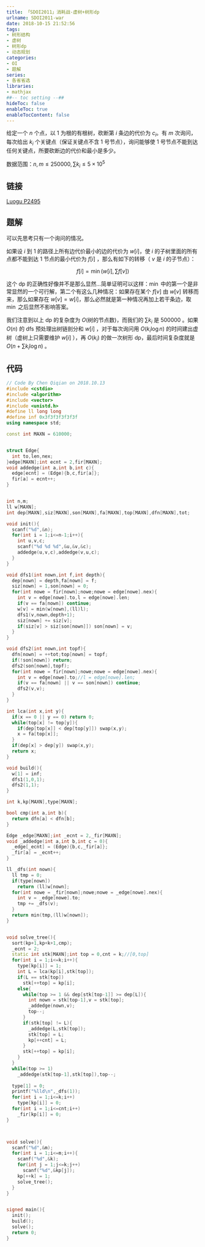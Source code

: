 ```yaml
---
title: 「SDOI2011」消耗战-虚树+树形dp
urlname: SDOI2011-war
date: 2018-10-15 21:52:56
tags:
- 树形结构
- 虚树
- 树形dp
- 动态规划
categories: 
- OI
- 题解
series:
- 各省省选
libraries:
- mathjax 
##-- toc setting --##
hideToc: false
enableToc: true
enableTocContent: false
---
```


给定一个 $n$ 个点，以 $1$ 为根的有根树，砍断第 $i$ 条边的代价为 $c_i$。有 $m$ 次询问，每次给出 $k_i$ 个关键点（保证关键点不含 $1$ 号节点），询问能够使 $1$ 号节点不能到达任何关键点，所要砍断边的代价和最小是多少。

数据范围：$n,m \leq 250000,\sum {k_i} \leq 5 \times 10^5$

<!--more-->

## 链接

[Luogu P2495](https://www.luogu.org/problemnew/show/P2495)

## 题解

可以先思考只有一个询问的情况。

如果设 $i$ 到 $1$ 的路径上所有边代价最小的边的代价为 $w[i]$，使 $i$ 的子树里面的所有点都不能到达 $1$ 节点的最小代价为 $f[i]$ ，那么有如下的转移（ $v$ 是 $i$ 的子节点）：

$$
f[i] = \min(w[i],\sum {f[v]})
$$

这个 $\text{dp}$ 的正确性好像并不是那么显然...简单证明可以这样：$\min$ 中的第一个是非常显然的一个可行解，第二个有这么几种情况：如果存在某个 $f[v]$ 由 $w[v]$ 转移而来，那么如果存在 $w[v] = w[i]$，那么必然就是第一种情况再加上若干条边，取 $\min$ 之后显然不影响答案。

我们注意到以上 $\text{dp}$ 的复杂度为 $O(\text{树的节点数})$，而我们的 $\sum{k_i}$ 是 $500000$ 。如果 $O(n)$ 的 $\text{dfs}$ 预处理出树链剖分和 $w[i]$ ，对于每次询问用 $O(k_i \log n)$ 的时间建出虚树（虚树上只需要维护 $w[i]$ ），再 $O(k_i)$ 的做一次树形 $\text{dp}$，最后时间复杂度就是 $O( n + \sum k_i \log n)$ 。

## 代码


```cpp
// Code By Chen Qiqian on 2018.10.13
#include <cstdio>
#include <algorithm>
#include <vector>
#include <unistd.h>
#define ll long long
#define inf 0x3f3f3f3f3f3f
using namespace std;

const int MAXN = 610000;


struct Edge{
  int to,len,nex;
}edge[MAXN];int ecnt = 2,fir[MAXN];
void addedge(int a,int b,int c){
  edge[ecnt] = (Edge){b,c,fir[a]};
  fir[a] = ecnt++;
}


int n,m;
ll w[MAXN];
int dep[MAXN],siz[MAXN],son[MAXN],fa[MAXN],top[MAXN],dfn[MAXN],tot;

void init(){
  scanf("%d",&n);
  for(int i = 1;i<=n-1;i++){
    int u,v,c;
    scanf("%d %d %d",&u,&v,&c);
    addedge(u,v,c),addedge(v,u,c);
  }
}

void dfs1(int nown,int f,int depth){
  dep[nown] = depth,fa[nown] = f;
  siz[nown] = 1,son[nown] = 0;
  for(int nowe = fir[nown];nowe;nowe = edge[nowe].nex){
    int v = edge[nowe].to,l = edge[nowe].len;
    if(v == fa[nown]) continue;
    w[v] = min(w[nown],(ll)l);
    dfs1(v,nown,depth+1);
    siz[nown] += siz[v];
    if(siz[v] > siz[son[nown]]) son[nown] = v;
  }
}

void dfs2(int nown,int topf){
  dfn[nown] = ++tot;top[nown] = topf;
  if(!son[nown]) return;
  dfs2(son[nown],topf);
  for(int nowe = fir[nown];nowe;nowe = edge[nowe].nex){
    int v = edge[nowe].to;//l = edge[nowe].len;
    if(v == fa[nown] || v == son[nown]) continue;
    dfs2(v,v);
  }
}

int lca(int x,int y){
  if(x == 0 || y == 0) return 0;
  while(top[x] != top[y]){
    if(dep[top[x]] < dep[top[y]]) swap(x,y);
    x = fa[top[x]];
  }
  if(dep[x] > dep[y]) swap(x,y);
  return x;
}

void build(){
  w[1] = inf;
  dfs1(1,0,1);
  dfs2(1,1);
}

int k,kp[MAXN],type[MAXN];

bool cmp(int a,int b){
  return dfn[a] < dfn[b];
}

Edge _edge[MAXN];int _ecnt = 2,_fir[MAXN];
void _addedge(int a,int b,int c = 0){
  _edge[_ecnt] = (Edge){b,c,_fir[a]};
  _fir[a] = _ecnt++;
}

ll _dfs(int nown){
  ll tmp = 0;
  if(type[nown])
    return (ll)w[nown];
  for(int nowe = _fir[nown];nowe;nowe = _edge[nowe].nex){
    int v = _edge[nowe].to;
    tmp += _dfs(v);
  }
  return min(tmp,(ll)w[nown]);
}


void solve_tree(){
  sort(kp+1,kp+k+1,cmp);
  _ecnt = 2;
  static int stk[MAXN];int top = 0,cnt = k;//[0,top]
  for(int i = 1;i<=k;i++){
    type[kp[i]] = 1;
    int L = lca(kp[i],stk[top]);
    if(L == stk[top])
      stk[++top] = kp[i];
    else{
      while(top >= 1 && dep[stk[top-1]] >= dep[L]){
        int nown = stk[top-1],v = stk[top];
        _addedge(nown,v);
        top--;
      }
      if(stk[top] != L){
        _addedge(L,stk[top]);
        stk[top] = L;
        kp[++cnt] = L;
      }
      stk[++top] = kp[i];
    }
  }
  while(top >= 1)
    _addedge(stk[top-1],stk[top]),top--;
  
  type[1] = 0;
  printf("%lld\n",_dfs(1));
  for(int i = 1;i<=k;i++)
    type[kp[i]] = 0;
  for(int i = 1;i<=cnt;i++)
    _fir[kp[i]] = 0;
}



void solve(){
  scanf("%d",&m);
  for(int i = 1;i<=m;i++){
    scanf("%d",&k);
    for(int j = 1;j<=k;j++)
      scanf("%d",&kp[j]);
    kp[++k] = 1;
    solve_tree();
  }
}


signed main(){
  init();
  build();
  solve();
  return 0;
}
```

